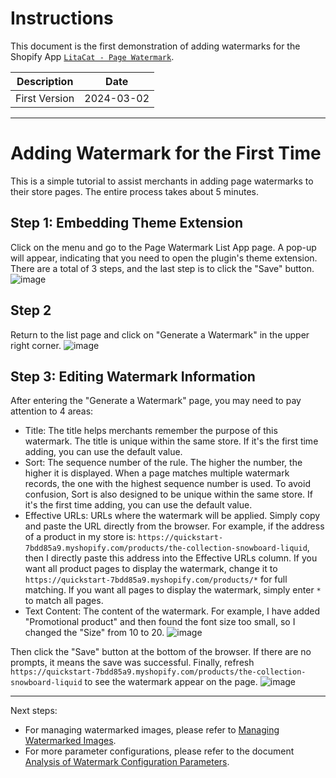 # Instructions
This document is the first demonstration of adding watermarks for the Shopify App [`LitaCat - Page Watermark`](https://apps.shopify.com/page-watermark).

| Description | Date |
| -- | -- |
| First Version | 2024-03-02|


-----------------------------------------------------------------

# Adding Watermark for the First Time
This is a simple tutorial to assist merchants in adding page watermarks to their store pages. The entire process takes about 5 minutes.

## Step 1: Embedding Theme Extension
Click on the menu and go to the Page Watermark List App page. A pop-up will appear, indicating that you need to open the plugin's theme extension. There are a total of 3 steps, and the last step is to click the "Save" button.
![image](https://github.com/huangcong12/page-watermark/assets/2867782/8d804f6b-4ca6-4498-b816-29239d4d56f5)


## Step 2
Return to the list page and click on "Generate a Watermark" in the upper right corner.
![image](https://github.com/huangcong12/page-watermark/assets/2867782/cc48b6ed-5708-4045-942e-173e38186fce)



## Step 3: Editing Watermark Information
After entering the "Generate a Watermark" page, you may need to pay attention to 4 areas:
- Title: The title helps merchants remember the purpose of this watermark. The title is unique within the same store. If it's the first time adding, you can use the default value.
- Sort: The sequence number of the rule. The higher the number, the higher it is displayed. When a page matches multiple watermark records, the one with the highest sequence number is used. To avoid confusion, Sort is also designed to be unique within the same store. If it's the first time adding, you can use the default value.
- Effective URLs: URLs where the watermark will be applied. Simply copy and paste the URL directly from the browser. For example, if the address of a product in my store is: `https://quickstart-7bdd85a9.myshopify.com/products/the-collection-snowboard-liquid`, then I directly paste this address into the Effective URLs column. If you want all product pages to display the watermark, change it to `https://quickstart-7bdd85a9.myshopify.com/products/*` for full matching. If you want all pages to display the watermark, simply enter `*` to match all pages.
- Text Content: The content of the watermark. For example, I have added "Promotional product" and then found the font size too small, so I changed the "Size" from 10 to 20.
![image](https://github.com/huangcong12/page-watermark/assets/2867782/2ddd33e3-4966-484b-8e95-121bc53db084)

Then click the "Save" button at the bottom of the browser. If there are no prompts, it means the save was successful. Finally, refresh `https://quickstart-7bdd85a9.myshopify.com/products/the-collection-snowboard-liquid` to see the watermark appear on the page.
![image](https://github.com/huangcong12/page-watermark/assets/2867782/77fe928c-58d0-4d05-abff-6d5b3c8d50da)



---------------------------------------
Next steps:
- For managing watermarked images, please refer to [Managing Watermarked Images](https://github.com/huangcong12/page-watermark/blob/main/Managing%20Watermark%20Images.md).
- For more parameter configurations, please refer to the document [Analysis of Watermark Configuration Parameters](https://github.com/huangcong12/page-watermark/blob/main/Analysis%20of%20Watermark%20Configuration%20Parameters.md).
